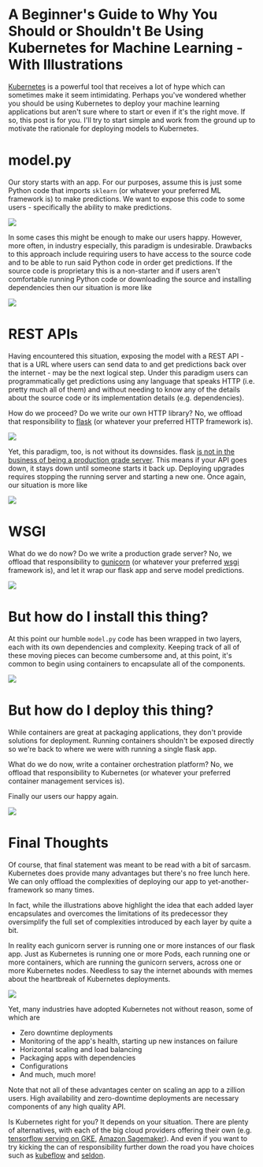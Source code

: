 # A Beginner's Guide to Why You Should or Shouldn't Be Using Kubernetes for Machine Learning - With Illustrations

[Kubernetes](https://kubernetes.io/) is a powerful tool that receives a lot of hype which can sometimes make it seem intimidating. Perhaps you've wondered whether you should be using Kubernetes to deploy your machine learning applications but aren't sure where to start or even if it's the right move. If so, this post is for you. I'll try to start simple and work from the ground up to motivate the rationale for deploying models to Kubernetes.

# model.py

Our story starts with an app. For our purposes, assume this is just some Python code that imports `sklearn` (or whatever your preferred ML framework is) to make predictions. We want to expose this code to some users - specifically the ability to make predictions.

![](assets/why-kubernetes/app.png)

In some cases this might be enough to make our users happy. However, more often, in industry especially, this paradigm is undesirable. Drawbacks to this approach include requiring users to have access to the source code and to be able to run said Python code in order get predictions. If the source code is proprietary this is a non-starter and if users aren't comfortable running Python code or downloading the source and installing  dependencies then our situation is more like

![](assets/why-kubernetes/reallife.png)

# REST APIs

Having encountered this situation, exposing the model with a REST API - that is a URL where users can send data to and get predictions back over the internet - may be the next logical step. Under this paradigm users can programmatically get predictions using any language that speaks HTTP (i.e. pretty much all of them) and without needing to know any of the details about the source code or its implementation details (e.g. dependencies).

How do we proceed? Do we write our own HTTP library? No, we offload that responsibility to [flask](https://flask.palletsprojects.com/en/1.1.x/) (or whatever your preferred HTTP framework is).

![](assets/why-kubernetes/flask.png)

Yet, this paradigm, too, is not without its downsides. flask [is not in the business of being a production grade server](https://flask.palletsprojects.com/en/1.1.x/tutorial/deploy/#run-with-a-production-server). This means if your API goes down, it stays down until someone starts it back up. Deploying upgrades requires stopping the running server and starting a new one. Once again, our situation is more like

![](assets/why-kubernetes/reallife2.png)

# WSGI

What do we do now? Do we write a production grade server? No, we offload that responsibility to [gunicorn](https://gunicorn.org/) (or whatever your preferred [wsgi](https://wsgi.readthedocs.io/en/latest/what.html) framework is), and let it wrap our flask app and serve model predictions.

![](assets/why-kubernetes/wsgi.png)

# But how do I install this thing?

At this point our humble `model.py` code has been wrapped in two layers, each with its own dependencies and complexity. Keeping track of all of these moving pieces can become cumbersome and, at this point, it's common to begin using containers to encapsulate all of the components.

![](assets/why-kubernetes/docker.png)

# But how do I deploy this thing?

While containers are great at packaging applications, they don't provide solutions for deployment. Running containers shouldn't be exposed directly so we're back to where we were with running a single flask app.

What do we do now, write a container orchestration platform? No, we offload that responsibility to Kubernetes (or whatever your preferred container management services is).

Finally our users our happy again.

![](assets/why-kubernetes/kubes1.png)

# Final Thoughts

Of course, that final statement was meant to be read with a bit of sarcasm. Kubernetes does provide many advantages but there's no free lunch here. We can only offload the complexities of deploying our app to yet-another-framework so many times.

In fact, while the illustrations above highlight the idea that each added layer encapsulates and overcomes the limitations of its predecessor they oversimplify the full set of complexities introduced by each layer by quite a bit.

In reality each gunicorn server is running one or more instances of our flask app. Just as Kubernetes is running one or more Pods, each running one or more containers, which are running the gunicorn servers, across one or more Kubernetes nodes. Needless to say the internet abounds with memes about the heartbreak of Kubernetes deployments.

![](assets/why-kubernetes/kubes2.png)

Yet, many industries have adopted Kubernetes not without reason, some of which are

- Zero downtime deployments
- Monitoring of the app's health, starting up new instances on failure
- Horizontal scaling and load balancing
- Packaging apps with dependencies
- Configurations
- And much, much more!

Note that not all of these advantages center on scaling an app to a zillion users. High availability and zero-downtime deployments are necessary components of any high quality API.

Is Kubernetes right for you? It depends on your situation. There are plenty of alternatives, with each of the big cloud providers offering their own (e.g. [tensorflow serving on GKE](https://www.tensorflow.org/tfx/serving/serving_kubernetes), [Amazon Sagemaker](https://aws.amazon.com/sagemaker/)). And even if you want to try kicking the can of responsibility further down the road you have choices such as [kubeflow](https://www.kubeflow.org/docs/about/kubeflow/) and [seldon](https://www.seldon.io/).
